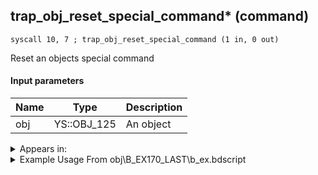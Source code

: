 ## trap_obj_reset_special_command* (command)

`syscall 10, 7 ; trap_obj_reset_special_command (1 in, 0 out)`

Reset an objects special command

#### Input parameters
| Name | Type | Description
|------|------|------------
| obj   | YS::OBJ_125   | An object




<details>
	<summary>Appears in:</summary>
| filename | Entity (obj)
|----------|-------------
| obj\B_EX170_LAST\b_ex.bdscript       | ((B) Xemnas (Final))          
| obj\B_EX170_LAST_LV99\b_ex.bdscript       | ((B99) Xemnas (Final) (Limit Cut The World of Nothing)?)          

</details>

<details>
	<summary>Example Usage From obj\B_EX170_LAST\b_ex.bdscript</summary>
```
L9432:
 popToSp 4
 popToSp 8
 popToSp 0
 pushFromFSp 0
 gosub 12, L9612
 pushFromPSpVal 0
 pushImm 9
 syscall 1, 54 ; method_obj_reset_collision (2 in, 0 out)
 pushFromPSpVal 0
 syscall 10, 7 ; trap_obj_reset_special_command (1 in, 0 out)
 pushFromFSp 8
 pushImm L9629
 pushImm 0
 syscall 1, 112 ; trap_obj_hook (3 in, 0 out)
 pushFromFSp 8
 syscall 1, 161 ; trap_obj_is_attach (1 in, 1 out)
 jz L9475
 pushFromFSp 8
 syscall 1, 102 ; trap_obj_detach (1 in, 0 out)
 jmp L9475
```
</details>

